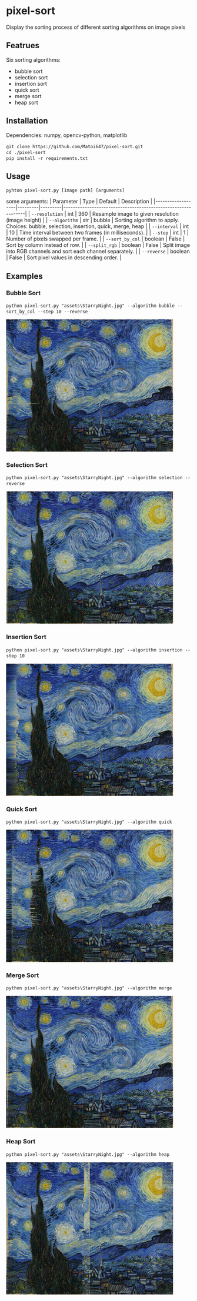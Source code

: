# pixel-sort
Display the sorting process of different sorting algorithms on image pixels

## Featrues
Six sorting algorithms: 
- bubble sort
- selection sort
- insertion sort
- quick sort
- merge sort
- heap sort


## Installation
Dependencies: numpy, opencv-python, matplotlib
``` shell
git clone https://github.com/Matoi647/pixel-sort.git
cd ./pixel-sort
pip install -r requirements.txt
```

## Usage
``` shell
pyhton pixel-sort.py [image path] [arguments]
```

some arguments:
| Parameter         | Type    | Default | Description                                                  |
|-------------------|---------|---------|--------------------------------------------------------------|
| `--resolution`      | int     | 360      | Resample image to given resolution (image height)           |
| `--algorithm`     | str     | bubble  | Sorting algorithm to apply. Choices: bubble, selection, insertion, quick, merge, heap |
| `--interval`      | int     | 10      | Time interval between two frames (in milliseconds).           |
| `--step`          | int     | 1       | Number of pixels swapped per frame.                           |
| `--sort_by_col`   | boolean | False   | Sort by column instead of row.                                |
| `--split_rgb`     | boolean | False   | Split image into RGB channels and sort each channel separately. |
| `--reverse`       | boolean | False   | Sort pixel values in descending order.                        |

## Examples
### Bubble Sort
``` shell
python pixel-sort.py "assets\StarryNight.jpg" --algorithm bubble --sort_by_col --step 10 --reverse
```
![SrarryNight_bubble.gif](assets\StarryNight_bubble.gif)

### Selection Sort
``` shell
python pixel-sort.py "assets\StarryNight.jpg" --algorithm selection --reverse
```
![SrarryNight_selection.gif](assets\StarryNight_selection.gif)

### Insertion Sort
``` shell
python pixel-sort.py "assets\StarryNight.jpg" --algorithm insertion --step 10
```
![SrarryNight_insertion.gif](assets\StarryNight_insertion.gif)

### Quick Sort
``` shell
python pixel-sort.py "assets\StarryNight.jpg" --algorithm quick
```
![SrarryNight_quick.gif](assets\StarryNight_quick.gif)

### Merge Sort
``` shell
python pixel-sort.py "assets\StarryNight.jpg" --algorithm merge
```
![SrarryNight_merge.gif](assets\StarryNight_merge.gif)

### Heap Sort
``` shell
python pixel-sort.py "assets\StarryNight.jpg" --algorithm heap
```
![SrarryNight_heap.gif](assets\StarryNight_heap.gif)
